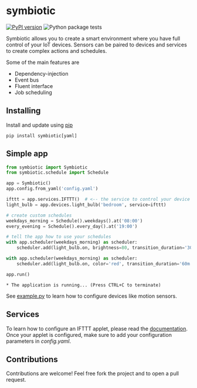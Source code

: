 # symbiotic

[![PyPI version](https://badge.fury.io/py/symbiotic.svg)](https://badge.fury.io/py/symbiotic)
![Python package tests](https://github.com/StefanoFrazzetto/symbiotic/workflows/Python%20package%20tests/badge.svg)

Symbiotic allows you to create a smart environment where 
you have full control of your IoT devices. Sensors can be 
paired to devices and services to create complex actions and schedules.

Some of the main features are

- Dependency-injection
- Event bus
- Fluent interface
- Job scheduling

## Installing

Install and update using [pip](https://pip.pypa.io/en/stable/quickstart/)
```
pip install symbiotic[yaml]
```

## Simple app

```python
from symbiotic import Symbiotic
from symbiotic.schedule import Schedule

app = Symbiotic()
app.config.from_yaml('config.yaml')

ifttt = app.services.IFTTT()  # <-- the service to control your device
light_bulb = app.devices.light_bulb('bedroom', service=ifttt)

# create custom schedules
weekdays_morning = Schedule().weekdays().at('08:00')
every_evening = Schedule().every_day().at('19:00')

# tell the app how to use your schedules
with app.scheduler(weekdays_morning) as scheduler:
    scheduler.add(light_bulb.on, brightness=80, transition_duration='30m')

with app.scheduler(weekdays_morning) as scheduler:
    scheduler.add(light_bulb.on, color='red', transition_duration='60m')

app.run()
```
```
* The application is running... (Press CTRL+C to terminate)
```

See [example.py](example.py) to learn how to configure devices like motion sensors.

## Services

To learn how to configure an IFTTT applet, please read the 
[documentation](./docs/IFTTT.md).
Once your applet is configured, make sure to add your configuration 
parameters in _config.yaml_.

## Contributions

Contributions are welcome! Feel free fork the project and to open a pull request.
